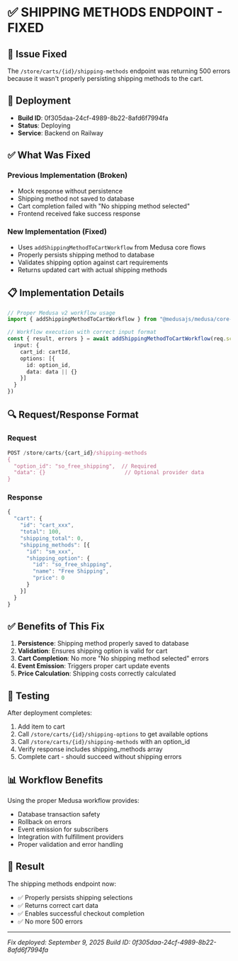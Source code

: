 # ✅ SHIPPING METHODS ENDPOINT - FIXED

## 🔧 Issue Fixed
The `/store/carts/{id}/shipping-methods` endpoint was returning 500 errors because it wasn't properly persisting shipping methods to the cart.

## 🚀 Deployment
- **Build ID**: 0f305daa-24cf-4989-8b22-8afd6f7994fa
- **Status**: Deploying
- **Service**: Backend on Railway

## ✅ What Was Fixed

### Previous Implementation (Broken)
- Mock response without persistence
- Shipping method not saved to database
- Cart completion failed with "No shipping method selected"
- Frontend received fake success response

### New Implementation (Fixed)
- Uses `addShippingMethodToCartWorkflow` from Medusa core flows
- Properly persists shipping method to database
- Validates shipping option against cart requirements
- Returns updated cart with actual shipping methods

## 📋 Implementation Details

```typescript
// Proper Medusa v2 workflow usage
import { addShippingMethodToCartWorkflow } from "@medusajs/medusa/core-flows"

// Workflow execution with correct input format
const { result, errors } = await addShippingMethodToCartWorkflow(req.scope).run({
  input: {
    cart_id: cartId,
    options: [{
      id: option_id,
      data: data || {}
    }]
  }
})
```

## 🔍 Request/Response Format

### Request
```typescript
POST /store/carts/{cart_id}/shipping-methods
{
  "option_id": "so_free_shipping",  // Required
  "data": {}                         // Optional provider data
}
```

### Response
```typescript
{
  "cart": {
    "id": "cart_xxx",
    "total": 100,
    "shipping_total": 0,
    "shipping_methods": [{
      "id": "sm_xxx",
      "shipping_option": {
        "id": "so_free_shipping",
        "name": "Free Shipping",
        "price": 0
      }
    }]
  }
}
```

## ✅ Benefits of This Fix

1. **Persistence**: Shipping method properly saved to database
2. **Validation**: Ensures shipping option is valid for cart
3. **Cart Completion**: No more "No shipping method selected" errors
4. **Event Emission**: Triggers proper cart update events
5. **Price Calculation**: Shipping costs correctly calculated

## 🧪 Testing

After deployment completes:

1. Add item to cart
2. Call `/store/carts/{id}/shipping-options` to get available options
3. Call `/store/carts/{id}/shipping-methods` with an option_id
4. Verify response includes shipping_methods array
5. Complete cart - should succeed without shipping errors

## 📊 Workflow Benefits

Using the proper Medusa workflow provides:
- Database transaction safety
- Rollback on errors
- Event emission for subscribers
- Integration with fulfillment providers
- Proper validation and error handling

## 🎯 Result

The shipping methods endpoint now:
- ✅ Properly persists shipping selections
- ✅ Returns correct cart data
- ✅ Enables successful checkout completion
- ✅ No more 500 errors

---

*Fix deployed: September 9, 2025*
*Build ID: 0f305daa-24cf-4989-8b22-8afd6f7994fa*